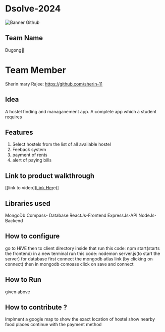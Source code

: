 # Dsolve-2024

![Banner Github](https://github.com/csacet/Dsolve-2024/assets/90597530/365f4d52-fd34-4df5-948d-8e95745a653a)


## Team Name
Dugong🦭

# Team Member
Sherin mary Rajee: https://github.com/sherin-11



## Idea
A hostel finding and managanement app. A complete app which a student requires

## Features 
1. Select hostels from the list of all available hostel
2. Feeback system
3. payment of rents
4. alert of paying bills

## Link to product walkthrough
[[link to video]([Link Her](https://drive.google.com/file/d/109vB1diofCI4tOZh5zCmGZ9bBQ4TxAUu/view?usp=sharing)e)]

   
## Libraries used
MongoDb Compass- Database
ReactJs-Frontend
ExpressJs-API
NodeJs- Backend



## How to configure
go to HiVE then to client directory inside that run this code: npm start(starts the frontend)
in a new terminal run this code: nodemon server.js(to start the server)
for database first connect the mongodb atlas link (by clicking on connect) then in mongodb comoass click on save and connect


## How to Run
given above

## How to contribute ? 
Implment a google map to show the exact location of hostel
show nearby food places
continue with the payment method 
